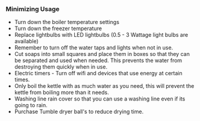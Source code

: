 ### Minimizing Usage
- Turn down the boiler temperature settings
- Turn down the freezer temperature
- Replace lightbulbs with LED lightbulbs (0.5 - 3 Wattage light bulbs are available)
- Remember to turn off the water taps and lights when not in use.
- Cut soaps into small squares and place them in boxes so that they can be separated and used when needed. This prevents the water from destroying them quickly when in use.
- Electric timers - Turn off wifi and devices that use energy at certain times.
- Only boil the kettle with as much water as you need, this will prevent the kettle from boiling more than it needs.
- Washing line rain cover so that you can use a washing line even if its going to rain.
- Purchase Tumble dryer ball's to reduce drying time.
